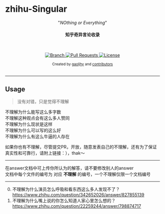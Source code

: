 # zhihu-Singular

<p align="center">"<i>NOthing or Everything</i>"</p>

<h4 align="center">
知乎奇异言论收录</h4>

<br>

<p align="center">
  <a href="https://github.com/gaoljhy/zhihu-Singular/tree/master">
    <img src="https://img.shields.io/badge/Branch-master-green.svg?longCache=true"
        alt="Branch">
  </a>
  <a href="https://github.com/gaoljhy/zhihu-Singular/pulls">
    <img src="https://img.shields.io/badge/PRs-welcome-brightgreen.svg?longCache=true"
        alt="Pull Requests">
  </a>
  <a href="https://github.com/gaoljhy/zhihu-Singular/blob/master/LICENSE">
    <img src="https://img.shields.io/badge/License-MIT-blue.svg?longCache=true"
        alt="License">
  </a>
</p>

<div align="center">
  <sub>Created by
  <a href="http://grj321.com">gaoljhy</a> and
  <a href="https://github.com/gaoljhy/blog/contributors">
    contributors
  </a>
</div>

<br>

*****

## Usage

> 没有对错，只是觉得不理解


不理解为什么能写这么多字数<br/>
不理解这种观点会有这么多人赞同<br/>
不理解为什么现状是这样<br/>
不理解为什么可以写的这么好<br/>
不理解为什么有这么牛逼的人存在<br/>


如果你也有不理解，尽管提交PR，开放，随意发表自己的不理解，还有为了保证真实性和可靠行，请附上链接：），thak～

----

在answer文档中可上传你所认为的解答，请不要修改别人的answer<br/>
文档中每个文件的编号为 对应 **不理解** 的编号，一个不理解仅限一个文档编号

*****

0. 不理解为什么演员怎么呼吸和看东西这么多人发现不了？ <https://www.zhihu.com/question/342652026/answer/827855139>
1. 不理解为什么嘴上说的你怎么知道人家心里怎么想的？ <https://www.zhihu.com/question/22259244/answer/798874717>
